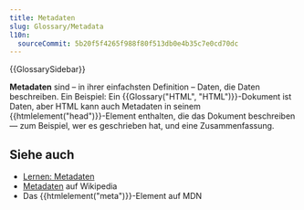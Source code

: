 ```yaml
---
title: Metadaten
slug: Glossary/Metadata
l10n:
  sourceCommit: 5b20f5f4265f988f80f513db0e4b35c7e0cd70dc
---
```


{{GlossarySidebar}}

**Metadaten** sind – in ihrer einfachsten Definition – Daten, die Daten beschreiben. Ein Beispiel: Ein {{Glossary("HTML", "HTML")}}-Dokument ist Daten, aber HTML kann auch Metadaten in seinem {{htmlelement("head")}}-Element enthalten, die das Dokument beschreiben — zum Beispiel, wer es geschrieben hat, und eine Zusammenfassung.

## Siehe auch

- [Lernen: Metadaten](/de/docs/Learn_web_development/Core/Structuring_content/Webpage_metadata#metadata_the_meta_element)
- [Metadaten](https://en.wikipedia.org/wiki/Metadata) auf Wikipedia
- Das {{htmlelement("meta")}}-Element auf MDN
